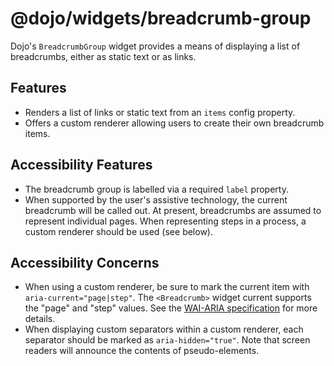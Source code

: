 # @dojo/widgets/breadcrumb-group

Dojo's `BreadcrumbGroup` widget provides a means of displaying a list of breadcrumbs, either as static text or as links.

## Features

- Renders a list of links or static text from an `items` config property.
- Offers a custom renderer allowing users to create their own breadcrumb items.

## Accessibility Features

- The breadcrumb group is labelled via a required `label` property.
- When supported by the user's assistive technology, the current breadcrumb will be called out. At present, breadcrumbs are assumed to represent individual pages. When representing steps in a process, a custom renderer should be used (see below).

## Accessibility Concerns

- When using a custom renderer, be sure to mark the current item with `aria-current="page|step"`. The `<Breadcrumb>` widget current supports the "page" and "step" values. See the [WAI-ARIA specification](https://www.w3.org/TR/wai-aria-1.1/#aria-current) for more details.
- When displaying custom separators within a custom renderer, each separator should be marked as `aria-hidden="true"`. Note that screen readers will announce the contents of pseudo-elements.
